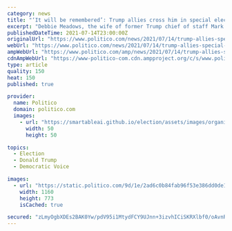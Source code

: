 ```yaml
---
category: news
title: "‘It will be remembered’: Trump allies cross him in special election"
excerpt: "Debbie Meadows, the wife of former Trump chief of staff Mark Meadows, and Sen. Rand Paul have endorsed candidates opposing a Trump pick in Ohio."
publishedDateTime: 2021-07-14T23:00:00Z
originalUrl: "https://www.politico.com/news/2021/07/14/trump-allies-special-election-499655"
webUrl: "https://www.politico.com/news/2021/07/14/trump-allies-special-election-499655"
ampWebUrl: "https://www.politico.com/amp/news/2021/07/14/trump-allies-special-election-499655"
cdnAmpWebUrl: "https://www-politico-com.cdn.ampproject.org/c/s/www.politico.com/amp/news/2021/07/14/trump-allies-special-election-499655"
type: article
quality: 150
heat: 150
published: true

provider:
  name: Politico
  domain: politico.com
  images:
    - url: "https://smartableai.github.io/election/assets/images/organizations/politico.com-50x50.jpg"
      width: 50
      height: 50

topics:
  - Election
  - Donald Trump
  - Democratic Voice

images:
  - url: "https://static.politico.com/9d/1e/2ad6c0b84fab96f53e386dd0de1c/210714-trump-getty-773.jpg"
    width: 1160
    height: 773
    isCached: true

secured: "zLmyOgbXDEs2BAK0Yw/pdV95i1MtydFCY9UJnn+3izvhICiSKRXlbf0/oAvnR9B146ABr0EgFj/iLPukA++mb+KvS/58h5A8WfNCblrsJM8b/UWmN+KVD3/aGc50gL+wPl4zIQ7nDpDt/nRSlijL1j4JT5p1hAJIAxbalBr1EuD1cy0JbeMGEZavMmQrTPOEa79t6Iy6edZa0t2eNMkqOk/+jsbQpENHcR7ejGt4zZAur8kFurwVf6T7aEmtJZoZoq8eiYO8bIa5E3uL3cUuzh1dLMFAPW4i/DA0hVg/KOSvpzk6YRaYaYruqozElI55onqz8eKfiVZjjNKlZ1W4mkgIy2CQaCqEfCh/aofWkzo=;s+smsWHONJcYUEtahMHVWQ=="
---
```


